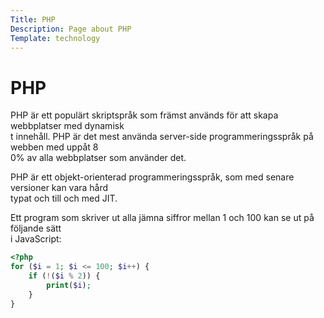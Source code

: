 ```yaml
---
Title: PHP
Description: Page about PHP
Template: technology
---
```


PHP
==================

PHP är ett populärt skriptspråk som främst används för att skapa webbplatser med dynamisk\
t innehåll. PHP är det mest använda server-side programmeringsspråk på webben med uppåt 8\
0% av alla webbplatser som använder det.

PHP är ett objekt-orienterad programmeringsspråk, som med senare versioner kan vara hård \
typat och till och med JIT.

Ett program som skriver ut alla jämna siffror mellan 1 och 100 kan se ut på följande sätt\
 i JavaScript:

```php
<?php
for ($i = 1; $i <= 100; $i++) {
    if (!($i % 2)) {
        print($i);
    }
}
```